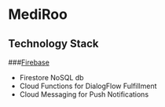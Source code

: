 # MediRoo

## Technology Stack

###[Firebase](https://www.firebase.io)
- Firestore NoSQL db
- Cloud Functions for DialogFlow Fulfillment
- Cloud Messaging for Push Notifications
